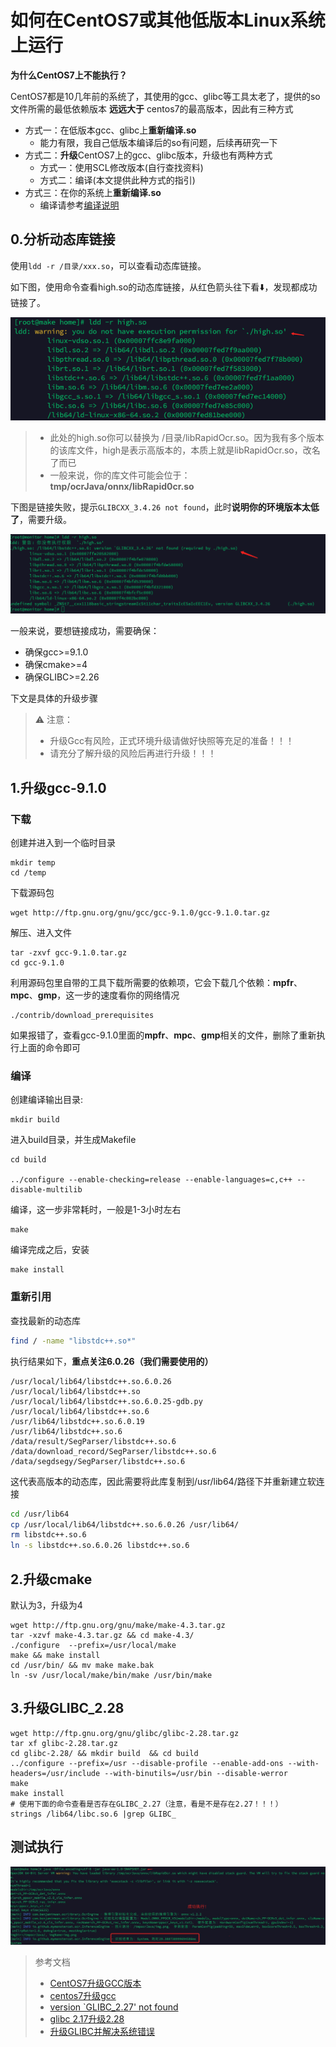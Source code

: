 # 如何在CentOS7或其他低版本Linux系统上运行

**为什么CentOS7上不能执行？**

CentOS7都是10几年前的系统了，其使用的gcc、glibc等工具太老了，提供的so文件所需的最低依赖版本 **远远大于** centos7的最高版本，因此有三种方式

- 方式一：在低版本gcc、glibc上**重新编译.so**
  - 能力有限，我自己低版本编译后的so有问题，后续再研究一下
- 方式二：**升级**CentOS7上的gcc、glibc版本，升级也有两种方式
  - 方式一：使用SCL修改版本(自行查找资料)
  - 方式二：编译(本文提供此种方式的指引)
- 方式三：在你的系统上**重新编译.so**
  - 编译请参考[编译说明](https://github.com/RapidAI/RapidOcrOnnx/blob/main/BUILD.md)

## 0.分析动态库链接

使用`ldd -r /目录/xxx.so`，可以查看动态库链接。

如下图，使用命令查看high.so的动态库链接，从红色箭头往下看⬇️，发现都成功链接了。

![](./img/check-success.png)

> - 此处的high.so你可以替换为 /目录/libRapidOcr.so。因为我有多个版本的该库文件，high是表示高版本的，本质上就是libRapidOcr.so，改名了而已
> - 一般来说，你的库文件可能会位于：**tmp/ocrJava/onnx/libRapid0cr.so** 

下图是链接失败，提示`GLIBCXX_3.4.26 not found`，此时**说明你的环境版本太低了**，需要升级。

![](./img/check-error.png)

一般来说，要想链接成功，需要确保：

- 确保gcc>=9.1.0
- 确保cmake>=4
- 确保GLIBC>=2.26

下文是具体的升级步骤

> ⚠️ 注意：
>
> - 升级Gcc有风险，正式环境升级请做好快照等充足的准备！！！
> - 请充分了解升级的风险后再进行升级！！！

## 1.升级gcc-9.1.0

### 下载

创建并进入到一个临时目录

```shell
mkdir temp
cd /temp
```

下载源码包

```shell
wget http://ftp.gnu.org/gnu/gcc/gcc-9.1.0/gcc-9.1.0.tar.gz
```

解压、进入文件

```shell
tar -zxvf gcc-9.1.0.tar.gz
cd gcc-9.1.0
```

利用源码包里自带的工具下载所需要的依赖项，它会下载几个依赖：**mpfr**、**mpc**、**gmp**，这一步的速度看你的网络情况

```shell
./contrib/download_prerequisites
```

如果报错了，查看gcc-9.1.0里面的**mpfr**、**mpc**、**gmp**相关的文件，删除了重新执行上面的命令即可

### 编译

创建编译输出目录:

```shell
mkdir build
```

进入build目录，并生成Makefile

```shell
cd build

../configure --enable-checking=release --enable-languages=c,c++ --disable-multilib
```

编译，这一步非常耗时，一般是1-3小时左右

```shell
make
```

编译完成之后，安装

```shell
make install
```

### 重新引用

查找最新的动态库

```bash
find / -name "libstdc++.so*"
```

执行结果如下，**重点关注6.0.26（我们需要使用的）**

```shell
/usr/local/lib64/libstdc++.so.6.0.26
/usr/local/lib64/libstdc++.so
/usr/local/lib64/libstdc++.so.6.0.25-gdb.py
/usr/local/lib64/libstdc++.so.6
/usr/lib64/libstdc++.so.6.0.19
/usr/lib64/libstdc++.so.6
/data/result/SegParser/libstdc++.so.6
/data/download_record/SegParser/libstdc++.so.6
/data/segdsegy/SegParser/libstdc++.so.6
```

这代表高版本的动态库，因此需要将此库复制到/usr/lib64/路径下并重新建立软连接

```bash
cd /usr/lib64
cp /usr/local/lib64/libstdc++.so.6.0.26 /usr/lib64/
rm libstdc++.so.6
ln -s libstdc++.so.6.0.26 libstdc++.so.6
```

## 2.升级cmake

默认为3，升级为4

```shell
wget http://ftp.gnu.org/gnu/make/make-4.3.tar.gz
tar -xzvf make-4.3.tar.gz && cd make-4.3/
./configure  --prefix=/usr/local/make
make && make install
cd /usr/bin/ && mv make make.bak
ln -sv /usr/local/make/bin/make /usr/bin/make
```

## 3.升级GLIBC_2.28

```shell
wget http://ftp.gnu.org/gnu/glibc/glibc-2.28.tar.gz
tar xf glibc-2.28.tar.gz 
cd glibc-2.28/ && mkdir build  && cd build
../configure --prefix=/usr --disable-profile --enable-add-ons --with-headers=/usr/include --with-binutils=/usr/bin --disable-werror
make
make install
# 使用下面的命令查看是否存在GLIBC_2.27（注意，看是不是存在2.27！！！）
strings /lib64/libc.so.6 |grep GLIBC_
```

## 测试执行

![](img/centos7-run-success.png)





> 参考文档
>
> - [CentOS7升级GCC版本](https://www.jianshu.com/p/cedbdf0b6bca)
> - [centos7升级gcc](https://blog.csdn.net/qq_41661056/article/details/102626401)
> - [version `GLIBC_2.27' not found ](https://www.cnblogs.com/dingshaohua/p/17103654.html)
> - [glibc 2.17升级2.28](https://blog.csdn.net/weixin_38586230/article/details/107057646)
> - [升级GLIBC并解决系统错误](https://zhuanlan.zhihu.com/p/559791450)
